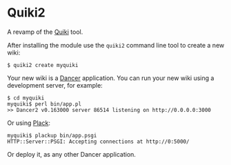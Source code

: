 
# Quiki2

A revamp of the [Quiki](https://github.com/ambs/Quiki) tool.

After installing the module use the `quiki2` command line tool to create
a new wiki:

    $ quiki2 create myquiki

Your new wiki is a [Dancer](http://perldancer.org/) application. You
can run your new wiki using a development server, for example:

    $ cd myquiki
    myquiki$ perl bin/app.pl
    >> Dancer2 v0.163000 server 86514 listening on http://0.0.0.0:3000

Or using [Plack](http://plackperl.org/):

    myquiki$ plackup bin/app.psgi
    HTTP::Server::PSGI: Accepting connections at http://0:5000/

Or deploy it, as any other Dancer application.

